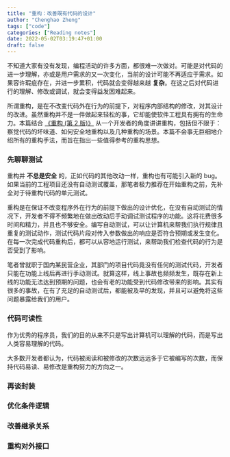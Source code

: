 ```yaml
---
title: "重构：改善既有代码的设计"
author: "Chenghao Zheng"
tags: ["code"]
categories: ["Reading notes"]
date: 2022-05-02T03:19:47+01:00
draft: false
---
```


不知道大家有没有发现，编程活动的许多方面，都很难一次做对。可能是对代码的进一步理解，亦或是用户需求的又一次变化，当前的设计可能不再适应于需求。如果容许瑕疵存在，并进一步累积，代码就会变得越来越 **复杂**。在这之后对代码进行的理解、修改或调试，就会变得益发困难起来。

所谓重构，是在不改变代码外在行为的前提下，对程序内部结构的修改，对其设计的改进。虽然重构并不是一件做起来轻松的事，它却能使软件工程具有拥有的生命力。本篇结合 [《重构 (第 2 版)》](https://book.douban.com/subject/30468597/) 从一个开发者的角度讲讲重构，包括但不限于：察觉代码的坏味道、如何安全地重构以及几种重构的场景。本篇不会事无巨细地介绍所有的重构手法，而旨在指出一些值得参考的重构思想。

### 先聊聊测试

重构并 **不总是安全** 的，正如代码的其他改动一样，重构也有可能引入新的 bug。如果当前的工程项目还没有自动测试覆盖，那笔者极力推荐在开始重构之前，先补全对于待重构代码的单元测试。

重构是在保证不改变程序外在行为的前提下做出的设计优化，在没有自动测试的情况下，开发者不得不频繁地在做出改动后手动调试测试程序的功能。这将花费很多时间和精力，并且也不够安全。编写自动测试，可以让计算机来帮我们执行规律且重复的测试动作，测试代码片段对传入参数做出的响应是否符合预期或发生变化。在每一次完成代码重构后，都可以从容地运行测试，来帮助我们检查代码的行为是否受到了影响。

笔者曾就职于国内某民营企业，其部门的项目代码竟没有任何的测试代码，开发者只能在功能上线后再进行手动测试。就算这样，线上事故也频频发生，既存在新上线的功能无法达到预期的问题，也会有老的功能受到代码修改带来的影响。其实有很多的事故，在有了充足的自动测试后，都能被及早的发现，并且可以避免将这些问题暴露给我们的用户。

### 代码可读性

作为优秀的程序员，我们的目的从来不只是写出计算机可以理解的代码，而是写出人类容易理解的代码。

大多数开发者都认为，代码被阅读和被修改的次数远远多于它被编写的次数，而保持代码易读、易修改是重构努力的方向之一。

### 再谈封装

### 优化条件逻辑

### 改善继承关系

### 重构对外接口


